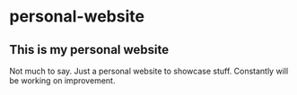 # personal-website

## This is my personal website

Not much to say. Just a personal website to showcase stuff. Constantly will be working on improvement.
